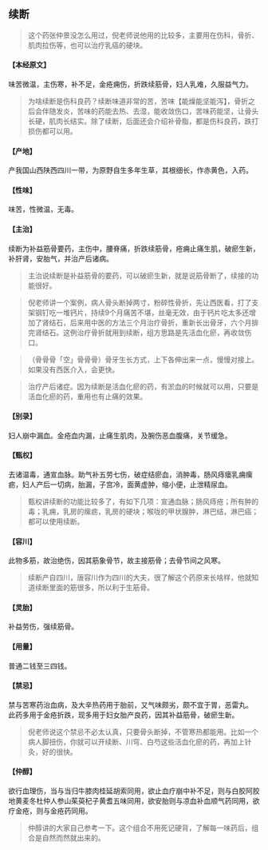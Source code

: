 ## 续断

> 这个药张仲景没怎么用过，倪老师说他用的比较多，主要用在伤科，骨折、肌肉拉伤等，也可以治疗乳癌的硬块。

#### 【本经原文】
味苦微温，主伤寒，补不足，金疮痈伤，折跌续筋骨，妇人乳难，久服益气力。

> 为啥续断是伤科良药？续断味道非常的苦，苦味【能燥能坚能泻】，骨折之后会伴随发炎，苦味的药能去热、去湿，能收敛伤口，苦味药能坚，让骨头长硬，肌肉长结实。除了续断，后面还会介绍补骨脂，都是伤科良药，跌打损伤都可以用。

#### 【产地】
产我国山西陕西四川一带，为原野自生多年生草，其根细长，作赤黄色，入药。
#### 【性味】
味苦，性微温，无毒。
#### 【主治】
续断为补益筋骨要药，主伤中，腰脊痛，折跌续筋骨，疮痈止痛生肌，破瘀生新，补肝肾，安胎气，并治产后诸病。

> 主治说续断是补益筋骨的要药，可以破瘀生新，就是说筋骨断了，续接的功能很好。

> 倪老师讲一个案例，病人骨头断掉两寸，粉碎性骨折，先让西医看，打了支架钢钉吃一堆钙片，持续9个月痛苦不堪，丝毫无效，由于钙片吃太多还增加了肾结石，后来用中医的方法三个月治疗骨折，重新长出骨牙，六个月排完肾结石。这例治疗骨折就用到续断，组方思路是先活血化瘀，再收敛伤口。

>（骨骨骨「空」骨骨骨）骨牙生长方式，上下各伸出来一点，慢慢对接上。如果没有西医介入，会更快。

> 治疗产后诸症。因为续断是活血化瘀的药，有淤血的时候就可以用，只要是活血化瘀的药，重用也有止痛的效果。

#### 【别录】
妇人崩中漏血。金疮血内漏，止痛生肌肉，及腕伤恶血腹痛，关节缓急。
#### 【甄权】
去诸温毒，通宣血脉。助气补五劳七伤，破症结瘀血，消肿毒，肠风痔瘘乳痈瘰疬，妇人产后一切病，胎漏，子宫冷，面黄虚肿，缩小便，止泄精尿血。

> 甄权讲续断的功能比较多了，有如下几项：宣通血脉；肠风痔疮；所有肿的毒；乳痈，乳房的瘰疬，乳房的硬块；喉咙的甲状腺肿，淋巴结，淋巴癌；都可以使用续断。

#### 【容川】
此物多筋，故治绝伤，因其筋象骨节，故主接筋骨；去骨节间之风寒。

> 续断产自四川，唐容川作为四川的大夫，很了解这个药原来长啥样，他就知道续断里面的筋很多，所以利于生筋骨。

#### 【灵胎】
补益劳伤，强续筋骨。
#### 【用量】
普通二钱至三四钱。
#### 【禁忌】
禁与苦寒药治血病，及大辛热药用于胎前，又气味颇劣，颇不宜于胃，恶雷丸。
此药多用于金疮折跌，现多用于妇女胎产良药，因其补益筋骨，破瘀生新。

> 倪老师说这个禁忌不必太认真，只要骨头断掉，不管寒热都能用。比如一个病人脚扭伤，你就可以开续断、川穹、白芍这些活血化瘀的药，再加上针灸，好的很快。

#### 【仲醇】
欲行血理伤，当与当归牛膝肉桂延胡索同用，欲止血疗崩中补不足，则与白胶阿胶地黄麦冬杜仲人参山茱萸杞子黄耆五味同用，欲安胎则与凉血补血顺气药同用，欲疗金疮，则与金疮药同用。

> 仲醇讲的大家自己参考一下。这个组合不用死记硬背，了解每一味药后，组合是自然而然就出来的。